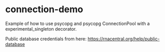 # connection-demo

Example of how to use psycopg and psycopg ConnectionPool with a experimental_singleton decorator.

Public database credentials from here: https://rnacentral.org/help/public-database
